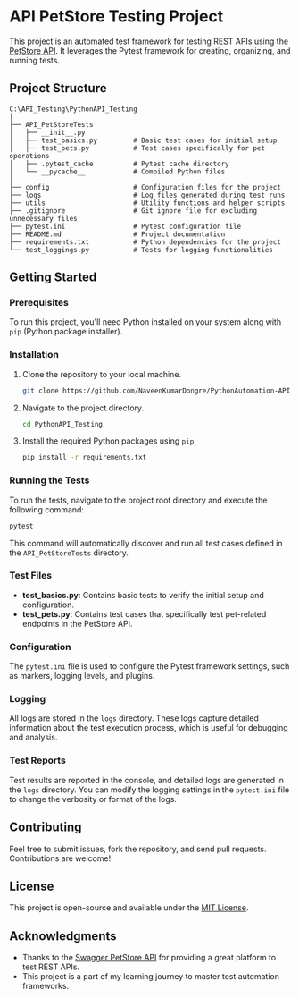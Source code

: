 
# API PetStore Testing Project

This project is an automated test framework for testing REST APIs using the [PetStore API](https://petstore.swagger.io/#/). It leverages the Pytest framework for creating, organizing, and running tests.

## Project Structure

```plaintext
C:\API_Testing\PythonAPI_Testing
│
├── API_PetStoreTests
│   ├── __init__.py
│   ├── test_basics.py         # Basic test cases for initial setup
│   ├── test_pets.py           # Test cases specifically for pet operations
│   ├── .pytest_cache          # Pytest cache directory
│   └── __pycache__            # Compiled Python files
│
├── config                     # Configuration files for the project
├── logs                       # Log files generated during test runs
├── utils                      # Utility functions and helper scripts
├── .gitignore                 # Git ignore file for excluding unnecessary files
├── pytest.ini                 # Pytest configuration file
├── README.md                  # Project documentation
├── requirements.txt           # Python dependencies for the project
└── test_loggings.py           # Tests for logging functionalities
```

## Getting Started

### Prerequisites

To run this project, you'll need Python installed on your system along with `pip` (Python package installer). 

### Installation

1. Clone the repository to your local machine.
   
   ```bash
   git clone https://github.com/NaveenKumarDongre/PythonAutomation-API_Testing.git
   ```

2. Navigate to the project directory.

   ```bash
   cd PythonAPI_Testing
   ```

3. Install the required Python packages using `pip`.

   ```bash
   pip install -r requirements.txt
   ```

### Running the Tests

To run the tests, navigate to the project root directory and execute the following command:

```bash
pytest
```

This command will automatically discover and run all test cases defined in the `API_PetStoreTests` directory.

### Test Files

- **test_basics.py**: Contains basic tests to verify the initial setup and configuration.
- **test_pets.py**: Contains test cases that specifically test pet-related endpoints in the PetStore API.

### Configuration

The `pytest.ini` file is used to configure the Pytest framework settings, such as markers, logging levels, and plugins.

### Logging

All logs are stored in the `logs` directory. These logs capture detailed information about the test execution process, which is useful for debugging and analysis.

### Test Reports

Test results are reported in the console, and detailed logs are generated in the `logs` directory. You can modify the logging settings in the `pytest.ini` file to change the verbosity or format of the logs.

## Contributing

Feel free to submit issues, fork the repository, and send pull requests. Contributions are welcome!

## License

This project is open-source and available under the [MIT License](LICENSE).

## Acknowledgments

- Thanks to the [Swagger PetStore API](https://petstore.swagger.io/#/) for providing a great platform to test REST APIs.
- This project is a part of my learning journey to master test automation frameworks.
